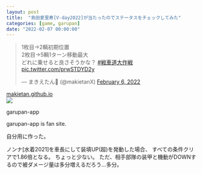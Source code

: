 ```yaml
---
layout: post
title:  "島田愛里寿[V-day2022]が当たったのでステータスをチェックしてみた"
categories: [game, garupan]
date: "2022-02-07 00:00:00"
---
```


<blockquote class="twitter-tweet tw-align-center"><p lang="ja" dir="ltr">1枚目→2輌初期位置<br>2枚目→5輌1ターン移動最大<br>どれに乗せると良さそうかな？ <a href="https://twitter.com/hashtag/%E6%88%A6%E8%BB%8A%E9%81%93%E5%A4%A7%E4%BD%9C%E6%88%A6?src=hash&amp;ref_src=twsrc%5Etfw">#戦車道大作戦</a> <a href="https://t.co/prwSTDYD2y">pic.twitter.com/prwSTDYD2y</a></p>&mdash; まきえたん🥦 (@makietanX) <a href="https://twitter.com/makietanX/status/1490408077514133506?ref_src=twsrc%5Etfw">February 6, 2022</a></blockquote> <script async src="https://platform.twitter.com/widgets.js" charset="utf-8"></script>


<div class="card">
  <a href="https://makietan.github.io/garupan-app/"></a>
  <div class="card__header">
    <a href="https://makietan.github.io/garupan-app/">makietan.github.io</a>
  </div>
  <div class="card__image">
    <img src="logo192.png">
  </div>
  <div class="card__title">
    <p>garupan-app</p>
  </div>
  <div class="card__description">
    <p>garupan-app is fan site.</p>
  </div>
</div>


自分用に作った。

ノンナ[水着2021]を車長にして装填UP(超)を発動した場合、
すべての条件クリアで1.86倍となる。
ちょっと少ない。
ただ、相手部隊の装甲と機動がDOWNするので被ダメージ量は多分増えるだろう...多分。

